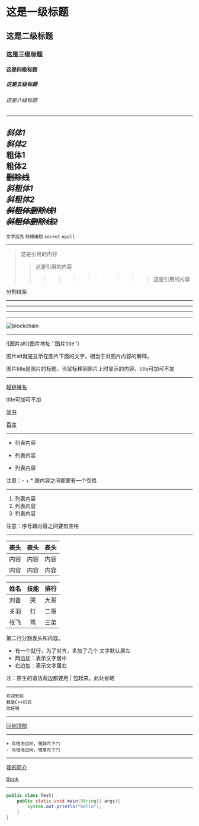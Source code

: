 # 这是一级标题
## 这是二级标题
### 这是三级标题
#### 这是四级标题
##### 这是五级标题
###### 这是六级标题
----
*斜体1*<br>
_斜体2_<br>
**粗体1**<br>
__粗体2__<br>
~~删除线~~<br>
***斜粗体1***<br>
___斜粗体2___<br>
***~~斜粗体删除线1~~***<br>
~~***斜粗体删除线2***~~
----
`文字高亮` `网络编程` `socket` `epoll` 
****
>这是引用的内容
>>这是引用的内容
>>>>>>>>>>这是引用的内容

分割线条

---
----
***
*****

![blockchain](https://ss0.bdstatic.com/70cFvHSh_Q1YnxGkpoWK1HF6hhy/it/u=702257389,1274025419&fm=27&gp=0.jpg "区块链")

----
![图片alt](图片地址 ''图片title'')

图片alt就是显示在图片下面的文字，相当于对图片内容的解释。

图片title是图片的标题，当鼠标移到图片上时显示的内容。title可加可不加

----
[超链接名](超链接地址 "超链接title")

title可加可不加

[简书](http://jianshu.com)

[百度](http://baidu.com)
****
- 列表内容
+ 列表内容
* 列表内容

注意：- + * 跟内容之间都要有一个空格
****
1. 列表内容
2. 列表内容
3. 列表内容

注意：序号跟内容之间要有空格
****
|表头|表头|表头|
|---|:--:|---:|
|内容|内容|内容|
|内容|内容|内容|

姓名|技能|排行
--|:--:|--:
刘备|哭|大哥
关羽|打|二哥
张飞|骂|三弟

第二行分割表头和内容。
- 有一个就行，为了对齐，多加了几个
文字默认居左
- 两边加：表示文字居中
- 右边加：表示文字居右

注：原生的语法两边都要用 | 包起来。此处省略
**********
```
欢迎到访
我是C++码农
你好呀
```
****
[回到顶部](#readme)
****
```
+ 鸟宿池边树，僧敲月下门
- 鸟宿池边树，僧推月下门
```
****
[我的简介](/example/profile.md)

[Book](./Book)
****
```java
public class Test{
    public static void main(String[] args){
        System.out.println("hello");
    }
}
```